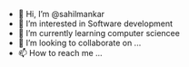 - 👋 Hi, I’m @sahilmankar
- 👀 I’m interested in Software development
- 🌱 I’m currently learning computer sciencee
- 💞️ I’m looking to collaborate on ...
- 📫 How to reach me ...

<!---
sahilmankar/sahilmankar is a ✨ special ✨ repository because its `README.md` (this file) appears on your GitHub profile.
You can click the Preview link to take a look at your changes.
--->
